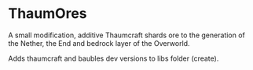 # ThaumOres

A small modification, additive Thaumcraft shards ore to the generation of the Nether, the End and bedrock layer of the Overworld.

Adds thaumcraft and baubles dev versions to libs folder (create).
